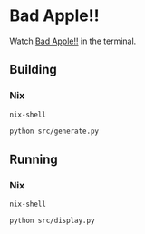 # Bad Apple!!

Watch [Bad Apple!!](https://www.youtube.com/watch?v=FtutLA63Cp8) in the terminal.

## Building

### Nix

```sh
nix-shell

python src/generate.py
```

## Running

### Nix

```sh
nix-shell

python src/display.py
```

